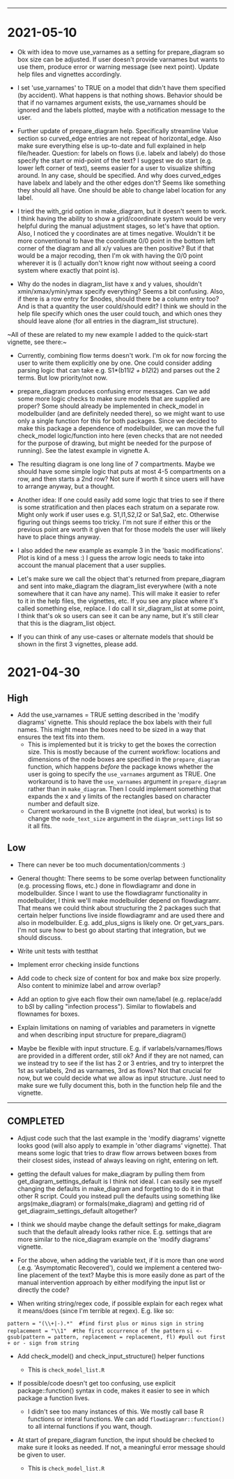 ******
# 2021-05-10

* Ok with idea to move use_varnames as a setting for prepare_diagram so box size can be adjusted. If user doesn't provide varnames but wants to use them, produce error or warning message (see next point). Update help files and vignettes accordingly.

* I set 'use_varnames' to TRUE on a model that didn't have them specified (by accident). What happens is that nothing shows. Behavior should be that if no varnames argument exists, the use_varnames should be ignored and the labels plotted, maybe with a notification message to the user.

* Further update of prepare_diagram help. Specifically streamline Value section so curved_edge entries are not repeat of horizontal_edge. Also make sure everything else is up-to-date and full explained in help file/header. Question: for labels on flows (i.e. labelx and labely) do those specify the start or mid-point of the text? I suggest we do start (e.g. lower left corner of text), seems easier for a user to visualize shifting around. In any case, should be specified. And why does curved_edges have labelx and labely and the other edges don't? Seems like something they should all have. One should be able to change label location for any label.

* I tried the with_grid option in make_diagram, but it doesn't seem to work. I think having the ability to show a grid/coordinate system would be very helpful during the manual adjustment stages, so let's have that option. Also, I noticed the y coordinates are at times negative. Wouldn't it be more conventional to have the coordinate 0/0 point in the bottom left corner of the diagram and all x/y values are then positive? But if that would be a major recoding, then I'm ok with having the 0/0 point wherever it is (I actually don't know right now without seeing a coord system where exactly that point is).

* Why do the nodes in diagram_list have x and y values, shouldn't xmin/xmax/ymin/ymax specify everything? Seems a bit confusing. Also, if there is a row entry for $nodes, should there be a column entry too? And is that a quantity the user could/should edit? I think we should in the help file specify which ones the user could touch, and which ones they should leave alone (for all entries in the diagram_list structure). 


~All of these are related to my new example I added to the quick-start vignette, see there:~

* Currently, combining flow terms doesn't work. I'm ok for now forcing the user to write them explicitly one by one. One could consider adding parsing logic that can take e.g. S1*(b11*I2 + b12*I2) and parses out the 2 terms. But low priority/not now.

* prepare_diagram produces confusing error messages. Can we add some more logic checks to make sure models that are supplied are proper? Some should already be implemented in check_model in modelbuilder (and are definitely needed there), so we might want to use only a single function for this for both packages. Since we decided to make this package a dependence of modelbuilder, we can move the full check_model logic/function into here (even checks that are not needed for the purpose of drawing, but might be needed for the purpose of running).
See the latest example in vignette A.

* The resulting diagram is one long line of 7 compartments. Maybe we should have some simple logic that puts at most 4-5 compartments on a row, and then starts a 2nd row? Not sure if worth it since users will have to arrange anyway, but a thought. 

* Another idea: If one could easily add some logic that tries to see if there is some stratification and then places each stratum on a separate row. Might only work if user uses e.g. S1,I1,S2,I2 or Sa1,Sa2, etc. Otherwise figuring out things seems too tricky. I'm not sure if either this or the previous point are worth it given that for those models the user will likely have to place things anyway.

* I also added the new example as example 3 in the 'basic modifications'. Plot is kind of a mess :) I guess the arrow logic needs to take into account the manual placement that a user supplies.

* Let's make sure we call the object that's returned from prepare_diagram and sent into make_diagram the diagram_list everywhere (with a note somewhere that it can have any name). This will make it easier to refer to it in the help files, the vignettes, etc. If you see any place where it's called something else, replace. I do call it sir_diagram_list at some point, I think that's ok so users can see it can be any name, but it's still clear that this is the diagram_list object.

* If you can think of any use-cases or alternate models that should be shown in the first 3 vignettes, please add.


# 2021-04-30

## High

- Add the use_varnames = TRUE setting described in the 'modify diagrams' vignette. This should replace the box labels with their full names. This might mean the boxes need to be sized in a way that ensures the text fits into them. 
    + This is implemented but it is tricky to get the boxes the correction size. This is mostly because of the current workflow: locations and dimensions of the node boxes are specified in the `prepare_diagram` function, which happens *before* the package knows whether the user is going to specify the `use_varnames` argument as TRUE. One workaround is to have the `use_varnames` argument in `prepare_diagram` rather than in `make_diagram`. Then I could implement something that expands the x and y limits of the rectangles based on character number and default size.
    + Current workaround in the B vignette (not ideal, but works) is to change the `node_text_size` argument in the `diagram_settings` list so it all fits.

## Low

- There can never be too much documentation/comments :)

- General thought: There seems to be some overlap between functionality (e.g. processing flows, etc.) done in flowdiagramr and done in modelbuilder. Since I want to use the flowdiagramr functionality in modelbuilder, I think we'll make modelbuilder depend on flowdiagramr. That means we could think about structuring the 2 packages such that certain helper functions live inside flowdiagramr and are used there and also in modelbuilder. E.g. add_plus_signs is likely one. Or get_vars_pars. I'm not sure how to best go about starting that integration, but we should discuss.

- Write unit tests with testthat

- Implement error checking inside functions

- Add code to check size of content for box and make box size properly. Also content to minimize label and arrow overlap?

- Add an option to give each flow their own name/label (e.g. replace/add to b*S*I by calling "infection process"). Similar to flowlabels and flownames for boxes.

- Explain limitations on naming of variables and parameters in vignette and when describing input structure for prepare_diagram()

- Maybe be flexible with input structure. E.g. if varlabels/varnames/flows are provided in a different order, still ok? And if they are not named, can we instead try to see if the list has 2 or 3 entries, and try to interpret the 1st as varlabels, 2nd as varnames, 3rd as flows? Not that crucial for now, but we could decide what we allow as input structure. Just need to make sure we fully document this, both in the function help file and the vignette.

******
## COMPLETED

- Adjust code such that the last example in the 'modify diagrams' vignette looks good (will also apply to example in 'other diagrams' vignette). That means some logic that tries to draw flow arrows between boxes from their closest sides, instead of always leaving on right, entering on left.

- getting the default values for make_diagram by pulling them from get_diagram_settings_default is I think not ideal. I can easily see myself changing the defaults in make_diagram and forgetting to do it in that other R script. Could you instead pull the defaults using something like args(make_diagram) or formals(make_diagram) and getting rid of get_diagraim_settings_default altogether?

- I think we should maybe change the default settings for make_diagram such that the default already looks rather nice. E.g. settings that are more similar to the nice_diagram example on the 'modify diagrams' vignette.

- For the above, when adding the variable text, if it is more than one word (.e.g. 'Asymptomatic Recovered'), could we implement a centered two-line placement of the text? Maybe this is more easily done as part of the manual intervention approach by either modifying the input list or directly the code? 

- When writing string/regex code, if possible explain for each regex what it means/does (since I'm terrible at regex). E.g. like so:  

```pattern = "(\\+|-).*"  #find first plus or minus sign in string```
```replacement = "\\1"  #the first occurrence of the pattern```
```si <- gsub(pattern = pattern, replacement = replacement, fl) #pull out first + or - sign from string```

- Add check_model() and check_input_structure() helper functions
    + This is `check_model_list.R`
    
- If possible/code doesn't get too confusing, use explicit package::function() syntax in code, makes it easier to see in which package a function lives.
    + I didn't see too many instances of this. We mostly call base R functions or interal functions. We can add `flowdiagramr::function()` to all internal functions if you want, though.
    
- At start of prepare_diagram function, the input should be checked to make sure it looks as needed. If not, a meaningful error message should be given to user.
    + This is `check_model_list.R`
